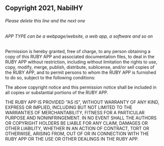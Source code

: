 ## Copyright 2021, NabilHY

###### Please delete this line and the next one
###### APP TYPE can be a webpage/website, a web app, a software and so on

Permission is hereby granted, free of charge, to any person obtaining a copy of this RUBY APP and associated documentation files, to deal in the RUBY APP without restriction, including without limitation the rights to use, copy, modify, merge, publish, distribute, sublicense, and/or sell copies of the RUBY APP, and to permit persons to whom the RUBY APP is furnished to do so, subject to the following conditions:

The above copyright notice and this permission notice shall be included in all copies or substantial portions of the RUBY APP.

THE RUBY APP IS PROVIDED "AS IS", WITHOUT WARRANTY OF ANY KIND, EXPRESS OR IMPLIED, INCLUDING BUT NOT LIMITED TO THE WARRANTIES OF MERCHANTABILITY, FITNESS FOR A PARTICULAR PURPOSE AND NONINFRINGEMENT. IN NO EVENT SHALL THE AUTHORS OR COPYRIGHT HOLDERS BE LIABLE FOR ANY CLAIM, DAMAGES OR OTHER LIABILITY, WHETHER IN AN ACTION OF CONTRACT, TORT OR OTHERWISE, ARISING FROM, OUT OF OR IN CONNECTION WITH THE RUBY APP OR THE USE OR OTHER DEALINGS IN THE RUBY APP.
